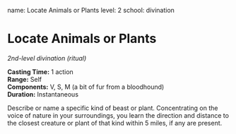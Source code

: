 name: Locate Animals or Plants
level: 2
school: divination

# Locate Animals or Plants 
_2nd-level divination (ritual)_ 

**Casting Time:** 1 action    
**Range:** Self    
**Components:** V, S, M (a bit of fur from a bloodhound)    
**Duration:** Instantaneous 

Describe or name a specific kind of beast or plant. Concentrating on the voice of nature in your surroundings, you learn the direction and distance to the closest creature or plant of that kind within 5 miles, if any are present. 